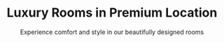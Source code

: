 ---
title: "Luxury Rooms in Premium Location"
subtitle: "Experience comfort and style in our beautifully designed rooms"
buttonText: "Explore Our Rooms"
backgroundImage: "/images/hero-bg.jpg"
---